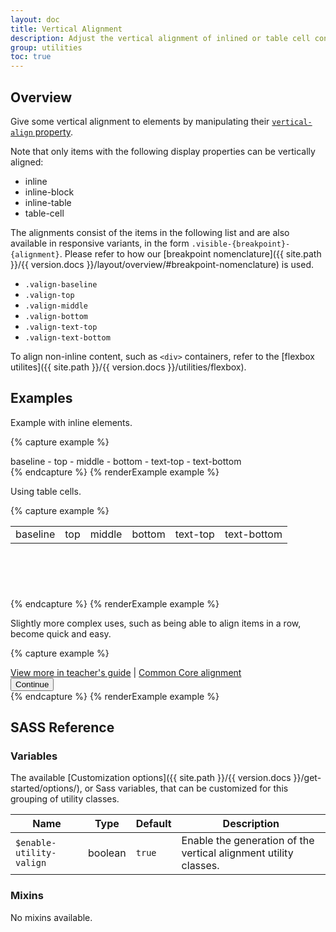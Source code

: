 ```yaml
---
layout: doc
title: Vertical Alignment
description: Adjust the vertical alignment of inlined or table cell content.
group: utilities
toc: true
---
```


## Overview

Give some vertical alignment to elements by manipulating their [`vertical-align` property](https://developer.mozilla.org/en-US/docs/Web/CSS/vertical-align).

Note that only items with the following display properties can be vertically aligned:
- inline
- inline-block
- inline-table
- table-cell

The alignments consist of the items in the following list and are also available in responsive variants, in the form `.visible-{breakpoint}-{alignment}`. Please refer to how our [breakpoint nomenclature]({{ site.path }}/{{ version.docs }}/layout/overview/#breakpoint-nomenclature) is used.
- `.valign-baseline`
- `.valign-top`
- `.valign-middle`
- `.valign-bottom`
- `.valign-text-top`
- `.valign-text-bottom`

To align non-inline content, such as `<div>` containers, refer to the [flexbox utilites]({{ site.path }}/{{ version.docs }}/utilities/flexbox).

## Examples

Example with inline elements.

{% capture example %}
<div class="bg-gray-50">
  <span class="bg-cyan-100 valign-baseline">baseline</span>
  -
  <span class="bg-cyan-100 valign-top">top</span>
  -
  <span class="bg-cyan-100 valign-middle">middle</span>
  -
  <span class="bg-cyan-100 valign-bottom">bottom</span>
  -
  <span class="bg-cyan-100 valign-text-top">text-top</span>
  -
  <span class="bg-cyan-100 valign-text-bottom">text-bottom</span>
</div>
{% endcapture %}
{% renderExample example %}

Using table cells.

{% capture example %}
<table class="table table-bordered" style="height: 100px;">
  <tbody>
    <tr>
      <td class="valign-baseline">baseline</td>
      <td class="valign-top">top</td>
      <td class="valign-middle">middle</td>
      <td class="valign-bottom">bottom</td>
      <td class="valign-text-top">text-top</td>
      <td class="valign-text-bottom">text-bottom</td>
    </tr>
  </tbody>
</table>
{% endcapture %}
{% renderExample example %}

Slightly more complex uses, such as being able to align items in a row, become quick and easy.

{% capture example %}
<div class="bg-gray-50 w-100 d-table">
  <div class="d-table-cell valign-bottom">
    <a href="#">View more in teacher's guide</a> |
    <a href="#">Common Core alignment</a>
  </div>
  <div class="d-table-cell valign-bottom text-end">
    <button type="button" class="btn btn-primary btn-lg">Continue</button>
  </div>
</div>
{% endcapture %}
{% renderExample example %}

## SASS Reference

### Variables

The available [Customization options]({{ site.path }}/{{ version.docs }}/get-started/options/), or Sass variables, that can be customized for this grouping of utility classes.

<div class="table-scroll">
  <table class="table table-bordered table-striped">
    <thead>
      <tr>
        <th style="width: 100px;">Name</th>
        <th style="width: 50px;">Type</th>
        <th style="width: 50px;">Default</th>
        <th>Description</th>
      </tr>
    </thead>
    <tbody>
      <tr>
        <td><code>$enable-utility-valign</code></td>
        <td>boolean</td>
        <td><code>true</code></td>
        <td>
          Enable the generation of the vertical alignment utility classes.
        </td>
      </tr>
    </tbody>
  </table>
</div>

### Mixins

No mixins available.

